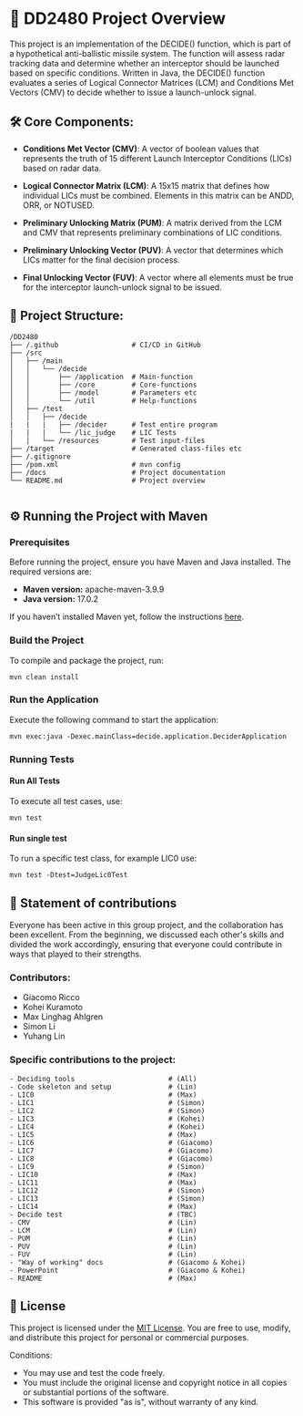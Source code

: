 # 🚀 DD2480 Project Overview

This project is an implementation of the DECIDE() function, which is part of a hypothetical anti-ballistic missile system. The function will assess radar tracking data and determine whether an interceptor should be launched based on specific conditions. Written in Java, the DECIDE() function evaluates a series of Logical Connector Matrices (LCM) and Conditions Met Vectors (CMV) to decide whether to issue a launch-unlock signal.

## 🛠️ Core Components:

- **Conditions Met Vector (CMV)**: A vector of boolean values that represents the truth of 15 different Launch Interceptor Conditions (LICs) based on radar data.

- **Logical Connector Matrix (LCM)**: A 15x15 matrix that defines how individual LICs must be combined. Elements in this matrix can be ANDD, ORR, or NOTUSED.

- **Preliminary Unlocking Matrix (PUM)**: A matrix derived from the LCM and CMV that represents preliminary combinations of LIC conditions.

- **Preliminary Unlocking Vector (PUV)**: A vector that determines which LICs matter for the final decision process.

- **Final Unlocking Vector (FUV)**: A vector where all elements must be true for the interceptor launch-unlock signal to be issued.

## 📂 Project Structure:

```console
/DD2480
├── /.github                  # CI/CD in GitHub
├── /src
│   ├── /main
│   │   └── /decide
│   │       ├── /application  # Main-function
│   │       ├── /core         # Core-functions
│   │       ├── /model        # Parameters etc
│   │       └── /util         # Help-functions
│   ├── /test
│   │   ├── /decide
|   |   |   ├── /decider      # Test entire program
|   |   |   └── /lic_judge    # LIC Tests
│   │   └── /resources        # Test input-files
├── /target                   # Generated class-files etc
├── /.gitignore
├── /pom.xml                  # mvn config
├── /docs                     # Project documentation
└── README.md                 # Project overview


```

## ⚙️ Running the Project with Maven

### Prerequisites

Before running the project, ensure you have Maven and Java installed. The required versions are:

- **Maven version:** apache-maven-3.9.9
- **Java version:** 17.0.2

If you haven’t installed Maven yet, follow the instructions [here](https://maven.apache.org/install.html).

### Build the Project

To compile and package the project, run:

```console
mvn clean install
```

### Run the Application

Execute the following command to start the application:

```console
mvn exec:java -Dexec.mainClass=decide.application.DeciderApplication
```

### Running Tests

#### Run All Tests

To execute all test cases, use:

```console
mvn test
```

#### Run single test

To run a specific test class, for example LIC0 use:

```console
mvn test -Dtest=JudgeLic0Test
```

## 🤝 Statement of contributions

Everyone has been active in this group project, and the collaboration has been excellent. From the beginning, we discussed each other's skills and divided the work accordingly, ensuring that everyone could contribute in ways that played to their strengths.

### Contributors:

- Giacomo Ricco
- Kohei Kuramoto
- Max Linghag Ahlgren
- Simon Li
- Yuhang Lin

### Specific contributions to the project:

```console
- Deciding tools                       # (All)
- Code skeleton and setup              # (Lin)
- LIC0                                 # (Max)
- LIC1                                 # (Simon)
- LIC2                                 # (Simon)
- LIC3                                 # (Kohei)
- LIC4                                 # (Kohei)
- LIC5                                 # (Max)
- LIC6                                 # (Giacomo)
- LIC7                                 # (Giacomo)
- LIC8                                 # (Giacomo)
- LIC9                                 # (Simon)
- LIC10                                # (Max)
- LIC11                                # (Max)
- LIC12                                # (Simon)
- LIC13                                # (Simon)
- LIC14                                # (Max)
- Decide test                          # (TBC)
- CMV                                  # (Lin)
- LCM                                  # (Lin)
- PUM                                  # (Lin)
- PUV                                  # (Lin)
- FUV                                  # (Lin)
- "Way of working" docs                # (Giacomo & Kohei)
- PowerPoint                           # (Giacomo & Kohei)
- README                               # (Max)
```

## 📜 License

This project is licensed under the [MIT License](https://en.wikipedia.org/wiki/MIT_License). You are free to use, modify, and distribute this project for personal or commercial purposes.

Conditions:

- You may use and test the code freely.
- You must include the original license and copyright notice in all copies or substantial portions of the software.
- This software is provided "as is", without warranty of any kind.
